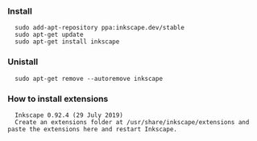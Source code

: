 ### Install
```
  sudo add-apt-repository ppa:inkscape.dev/stable
  sudo apt-get update
  sudo apt-get install inkscape
```

### Unistall
```
  sudo apt-get remove --autoremove inkscape
```

### How to install extensions
```
  Inkscape 0.92.4 (29 July 2019)
  Create an extensions folder at /usr/share/inkscape/extensions and paste the extensions here and restart Inkscape.
```
